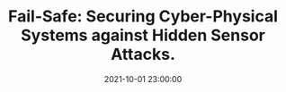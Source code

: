 ---
layout: research
title:  "Fail-Safe: Securing Cyber-Physical Systems against Hidden Sensor Attacks."
rinfo: <a href="https://www.linkedin.com/in/mengyu-liu-6177b4b5/">Mengyu Liu</a>, <a href="https://linzhang.org/">Lin Zhang</a>, <a href="https://sites.google.com/seas.upenn.edu/pelu/">Pengyuan Lu</a>, <u>Kaustubh Sridhar</u>, <a href="https://sites.google.com/site/fanxink/">Fanxin Kong</a>, <a href="https://www.cis.upenn.edu/~sokolsky/">Oleg Sokolsky</a>, <a href="https://www.cis.upenn.edu/~lee/home/index.shtml">Insup Lee</a>. IEEE Real-Time Systems Symposium (RTSS) 2022.
pdf: https://drive.google.com/file/d/1blhtSS1x5heszfaLCN0udggs9_A508bB/view?usp=sharing
date:   2021-10-01 23:00:00
types: []
tags: [all, CPS attack recovery]
category: code
comments: true
externalimg: assets/hidden.png
---